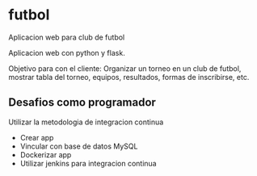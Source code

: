 # futbol
Aplicacion web para club de futbol

Aplicacion web con python y flask. 

Objetivo para con el cliente: Organizar un torneo en un club de futbol, mostrar tabla del torneo, equipos, resultados, formas de inscribirse, etc.

Desafios como programador
--------------------------

Utilizar la metodologia de integracion continua

- Crear app
- Vincular con base de datos MySQL
- Dockerizar app
- Utilizar jenkins para integracion continua

